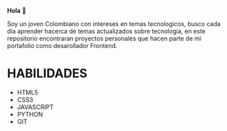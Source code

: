 **Hola** 👋

Soy un joven Colombiano con intereses en temas tecnologicos, busco cada dia aprender hacerca
de temas actualizados sobre tecnologia, en este repositorio encontraran proyectos personales que 
hacen parte de mi portafolio como desarollador Frontend.

# HABILIDADES
- HTML5
- CSS3
- JAVASCRIPT
- PYTHON
- GIT

